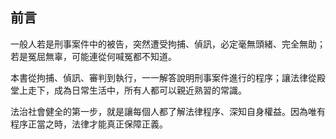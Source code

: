 ## 前言

一般人若是刑事案件中的被告，突然遭受拘捕、偵訊，必定毫無頭緒、完全無助；若是冤屈無辜，可能連從何喊冤都不知道。

本書從拘捕、偵訊、審判到執行，一一解答說明刑事案件進行的程序；讓法律從殿堂上走下，成為日常生活中，所有人都可以親近熟習的常識。

法治社會健全的第一步，就是讓每個人都了解法律程序、深知自身權益。因為唯有程序正當之時，法律才能真正保障正義。